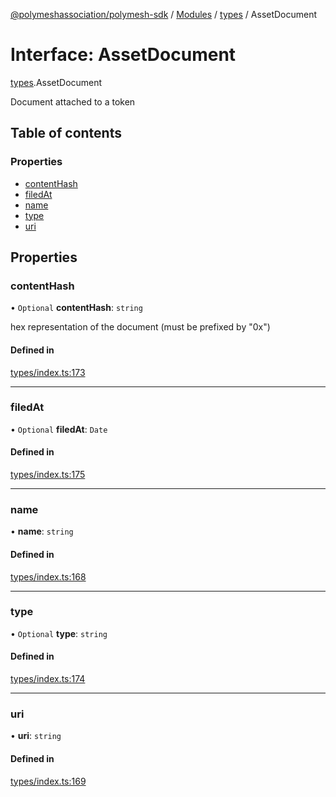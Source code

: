 [@polymeshassociation/polymesh-sdk](../README.md) / [Modules](../modules.md) / [types](../modules/types.md) / AssetDocument

# Interface: AssetDocument

[types](../modules/types.md).AssetDocument

Document attached to a token

## Table of contents

### Properties

- [contentHash](types.AssetDocument.md#contenthash)
- [filedAt](types.AssetDocument.md#filedat)
- [name](types.AssetDocument.md#name)
- [type](types.AssetDocument.md#type)
- [uri](types.AssetDocument.md#uri)

## Properties

### contentHash

• `Optional` **contentHash**: `string`

hex representation of the document (must be prefixed by "0x")

#### Defined in

[types/index.ts:173](https://github.com/PolymathNetwork/polymesh-sdk/blob/31dfa0dc/src/types/index.ts#L173)

___

### filedAt

• `Optional` **filedAt**: `Date`

#### Defined in

[types/index.ts:175](https://github.com/PolymathNetwork/polymesh-sdk/blob/31dfa0dc/src/types/index.ts#L175)

___

### name

• **name**: `string`

#### Defined in

[types/index.ts:168](https://github.com/PolymathNetwork/polymesh-sdk/blob/31dfa0dc/src/types/index.ts#L168)

___

### type

• `Optional` **type**: `string`

#### Defined in

[types/index.ts:174](https://github.com/PolymathNetwork/polymesh-sdk/blob/31dfa0dc/src/types/index.ts#L174)

___

### uri

• **uri**: `string`

#### Defined in

[types/index.ts:169](https://github.com/PolymathNetwork/polymesh-sdk/blob/31dfa0dc/src/types/index.ts#L169)
